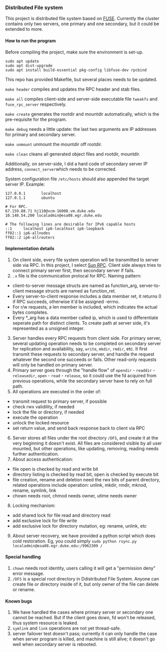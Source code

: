 ### Distributed File system
This project is distributed file system based on [FUSE](https://github.com/libfuse/libfuse). Currently the cluster contains only two servers, one primary and one secondary, but it could be extended to more.

#### How to run the program
Before compiling the project, make sure the environment is set-up.
```
sudo apt update 
sudo apt dist-upgrade 
sudo apt install build-essential pkg-config libfuse-dev rpcbind
```
This repo has provided Makefile, but several places needs to be updated.

`make header` compiles and updates the RPC header and stab files.

`make all` compiles client-side and server-side executable file `tweakfs` and `fuse_rpc_server` respectively.

`make create` generates the rootdir and mountdir automatically, which is the pre-requisite for the program.

`make debug` needs a little update: the last two arguments are IP addresses for primary and secondary server.

`make unmount` unmount the mountdir off rootdir.

`make clean` cleans all generated object files and rootdir, mountdir.

Additionally, on server-side, I did a hard code of secondary server IP address, ``connect_server``which needs to be corrected.

System configuration file `/etc/hosts` should also appended the target server IP. Example:
```
127.0.0.1       localhost
127.0.1.1       ubuntu

# For RPC.
67.159.88.71 hj110@vcm-16008.vm.duke.edu
10.148.54.200 localadmin@esa08.egr.duke.edu

# The following lines are desirable for IPv6 capable hosts
::1     localhost ip6-localhost ip6-loopback
ff02::1 ip6-allnodes
ff02::2 ip6-allrouters
```

#### Implementation details
1. On client side, every file system operation will be transmitted to server side via RPC. In this project, I select [Sun RPC](https://docs.oracle.com/cd/E19683-01/816-1435/6m7rrfn9k/index.html). Client side always tries to connect primary server first, then secondary server if fails.
2. `.x` file is the communication protocal for RPC.
Naming pattern:
- client-to-server message structs are named as function_arg, server-to-client message structs are named as function_ret.
- Every server-to-client response includes a data member ret, it returns 0 if RPC succeeds, otherwise it'd be assigned -errno.
- For r/w requests, a len member is included, which indicates the actual bytes completes.
- Every *_arg has a data member called ip, which is used to differentiate seperate path for distinct clients. To create path at server side, it's represented as a unsigned integer.
3. Server handles every RPC requests from client side.
For primary server, several updating operation needs to be completed on secondary server for replication and availability, say, `write`, `mkdir`, `rmdir`, etc. It first transmit these requests to secondary server, and handle the request whatever the second one succeeds or fails. Other read-only requests will only be handled on primary server.
4. Primary server goes through the "handle flow" of `opendir` - `readdir` - `releasedir`, `open` - `read` - `release`, so it could use the fd acquired from previous operations, while the secondary server have to rely on full path.
5. All operations are executed in the order of:
- transmit request to primary server, if possible
- check rwx validility, if needed
- lock the file or directory, if needed
- execute the operation
- unlock the locked resource
- set return value, and send back response back to client via RPC
6. Server stores all files under the root directory `/DFS`, and create it at the very beginning it doesn't exist. All files are considered visible by all user mounted, but other operations, like updating, removing, reading needs further authentication.
7. About access authentication:
- file open is checked by read and write bit
- directory listing is checked by read bit, open is checked by execute bit
- file creation, rename and deletion need the rwx bits of parent directory, related operations include operation: unlink, mkdir, rmdir, mknod, rename, symlink, link
- chown needs root, chmod needs owner, utime needs owner
8. Locking mechanism:
- add shared lock for file read and directory read
- add exclusive lock for file write
- add exclusive lock for directory mutation, eg: rename, unlink, etc
9. About server recovery, we have provided a python script which does cold restoration. Eg, you could simply `sudo python rsync.py localadmin@esa08.egr.duke.edu:/9962309 /`

#### Special handling
1. `chown` needs root identity, users calling it will get a "permission deny" error message.
2. `/DFS` is a special root directory in Ddistributed File System. Anyone can create file or directory inside of it, but only owner of the file can delete or rename. 

#### Known bugs
1. We have handled the cases where primary server or secondary one cannot be reached. But if the client goes down, fd won't be released, thus system resource is leaked.
2. `symlink` and `link` operations are not yet thread-safe.
3. server failover test doesn't pass; currently it can only handle the case when server program is killed, and machine is still alive; it doesn't go well when secondary server is rebooted.
